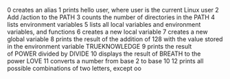 0 creates an alias
1 prints hello user, where user is the current Linux user
2 Add /action to the PATH
3 counts the number of directories in the PATH
4 lists environment variables
5 lists all local variables and environment variables, and functions
6 creates a new local variable
7 creates a new global variable
8 prints the result of the addition of 128 with the value stored in the environment variable TRUEKNOWLEDGE
9 prints the result of POWER divided by DIVIDE
10 displays the result of BREATH to the power LOVE
11 converts a number from base 2 to base 10
12 prints all possible combinations of two letters, except oo
